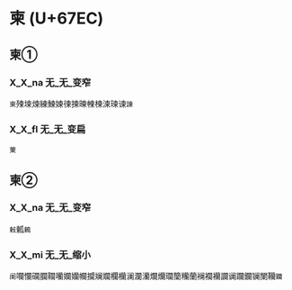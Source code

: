 # 柬 (U+67EC)

## 柬① 

### X_X_na 无_无_变窄
`柬`㱫堜煉練鰊媡徚揀暕朄楝湅瑓谏`諫`

### X_X_fl 无_无_变扁
`萰`

## 柬②

### X_X_na 无_无_变窄
`㪝`㼑`鶫`

### X_X_mi 无_无_缩小
`阑`㘓㦨䃹䑌䪍囒孄孏幱攔斓斕欄欗澜瀾灡爛爤瓓籣糷蘭襕襴襽讕谰躝鑭镧闌韊`钄`